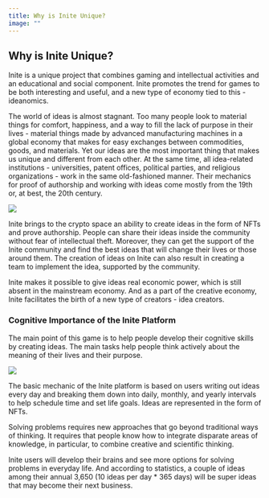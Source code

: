 ```yaml
---
title: Why is Inite Unique?
image: ""
---
```

## Why is Inite Unique?

Inite is a unique project that combines gaming and intellectual activities and an educational and social component. Inite promotes the trend for games to be both interesting and useful, and a new type of economy tied to this - ideanomics.

The world of ideas is almost stagnant. Too many people look to material things for comfort, happiness, and a way to fill the lack of purpose in their lives - material things made by advanced manufacturing machines in a global economy that makes for easy exchanges between commodities, goods, and materials. Yet our ideas are the most important thing that makes us unique and different from each other. At the same time, all idea-related institutions - universities, patent offices, political parties, and religious organizations - work in the same old-fashioned manner. Their mechanics for proof of authorship and working with ideas come mostly from the 19th or, at best, the 20th century.

![](img/origin.9.jpg)

Inite brings to the crypto space an ability to create ideas in the form of NFTs and prove authorship. People can share their ideas inside the community without fear of intellectual theft. Moreover, they can get the support of the Inite community and find the best ideas that will change their lives or those around them. The creation of ideas on Inite can also result in creating a team to implement the idea, supported by the community. 

Inite makes it possible to give ideas real economic power, which is still absent in the mainstream economy. And as a part of the creative economy, Inite facilitates the birth of a new type of creators - idea creators. 



### Cognitive Importance of the Inite Platform

The main point of this game is to help people develop their cognitive skills by creating ideas. The main tasks help people think actively about the meaning of their lives and their purpose.

![](img/image-25-1-.jpg)

The basic mechanic of the Inite platform is based on users writing out ideas every day and breaking them down into daily, monthly, and yearly intervals to help schedule time and set life goals. Ideas are represented in the form of NFTs. 

Solving problems requires new approaches that go beyond traditional ways of thinking. It requires that people know how to integrate disparate areas of knowledge, in particular, to combine creative and scientific thinking. 

Inite users will develop their brains and see more options for solving problems in everyday life. And according to statistics, a couple of ideas among their annual 3,650 (10 ideas per day * 365 days) will be super ideas that may become their next business.